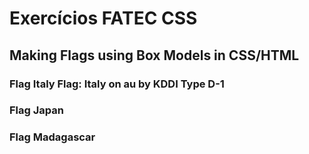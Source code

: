 # Exercícios FATEC CSS

## Making Flags using Box Models in CSS/HTML 

### Flag Italy Flag: Italy on au by KDDI Type D-1

### Flag Japan

### Flag Madagascar 
